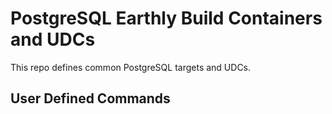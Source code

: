 # PostgreSQL Earthly Build Containers and UDCs

<!-- cspell: words -->

This repo defines common PostgreSQL targets and UDCs.

## User Defined Commands
